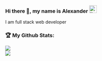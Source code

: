 ### Hi there 👋, my name is Alexander [<img src='https://cdn.jsdelivr.net/npm/simple-icons@3.0.1/icons/linkedin.svg' alt='linkedin' height='24'>](https://www.linkedin.com/in/zasdc/)
I am full stack web developer


### :trophy: My Github Stats:
<div>
  <a href="https://github-profile-trophy.vercel.app/?username=AleX83Xpert&theme=monokai&no-frame=true&no-bg=true&&title=Commits,PR">
    <img src="https://github-profile-trophy.vercel.app/?username=AleX83Xpert&theme=monokai&no-frame=true&no-bg=true&&title=Commits,PR" />
  </a>
  
  <!--a href="https://github-readme-stats.vercel.app/api?username=AleX83Xpert&theme=tokyonight&hide=stars,issues">
    <img align="left" src="https://github-readme-stats.vercel.app/api?username=AleX83Xpert&theme=tokyonight&count_private=true&show_icons=true&hide=stars,issues&count_private=true&show_icons=true" />
  </a-->
  <br/>
  <a href="https://github-readme-stats.vercel.app/api/top-langs/?username=AleX83Xpert&theme=tokyonight">
    <img src="https://github-readme-stats.vercel.app/api/top-langs/?username=AleX83Xpert&theme=tokyonight" />
  </a>
</div>

<!--
[![trophy](https://github-profile-trophy.vercel.app/?username=AleX83Xpert&theme=monokai&no-frame=true&no-bg=true&title=Commit)](https://github.com/ryo-ma/github-profile-trophy)
-->
